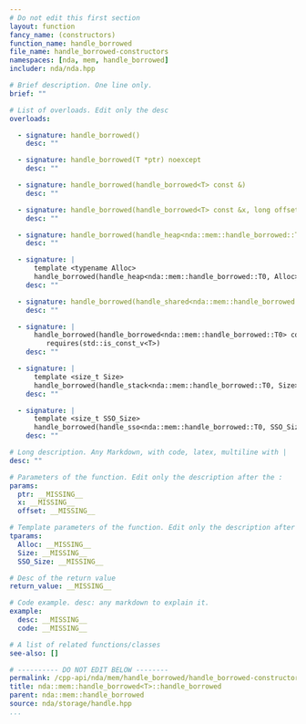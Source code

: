 ```yaml
---
# Do not edit this first section
layout: function
fancy_name: (constructors)
function_name: handle_borrowed
file_name: handle_borrowed-constructors
namespaces: [nda, mem, handle_borrowed]
includer: nda/nda.hpp

# Brief description. One line only.
brief: ""

# List of overloads. Edit only the desc
overloads:

  - signature: handle_borrowed()
    desc: ""

  - signature: handle_borrowed(T *ptr) noexcept
    desc: ""

  - signature: handle_borrowed(handle_borrowed<T> const &)
    desc: ""

  - signature: handle_borrowed(handle_borrowed<T> const &x, long offset) noexcept
    desc: ""

  - signature: handle_borrowed(handle_heap<nda::mem::handle_borrowed::T0, void> const &x, long offset = 0) noexcept
    desc: ""

  - signature: |
      template <typename Alloc>
      handle_borrowed(handle_heap<nda::mem::handle_borrowed::T0, Alloc> const &x, long offset = 0) noexcept
    desc: ""

  - signature: handle_borrowed(handle_shared<nda::mem::handle_borrowed::T0> const &x, long offset = 0) noexcept
    desc: ""

  - signature: |
      handle_borrowed(handle_borrowed<nda::mem::handle_borrowed::T0> const &x, long offset = 0) noexcept
         requires(std::is_const_v<T>)
    desc: ""

  - signature: |
      template <size_t Size>
      handle_borrowed(handle_stack<nda::mem::handle_borrowed::T0, Size> const &x, long offset = 0) noexcept
    desc: ""

  - signature: |
      template <size_t SSO_Size>
      handle_borrowed(handle_sso<nda::mem::handle_borrowed::T0, SSO_Size> const &x, long offset = 0) noexcept
    desc: ""

# Long description. Any Markdown, with code, latex, multiline with |
desc: ""

# Parameters of the function. Edit only the description after the :
params:
  ptr: __MISSING__
  x: __MISSING__
  offset: __MISSING__

# Template parameters of the function. Edit only the description after the :
tparams:
  Alloc: __MISSING__
  Size: __MISSING__
  SSO_Size: __MISSING__

# Desc of the return value
return_value: __MISSING__

# Code example. desc: any markdown to explain it.
example:
  desc: __MISSING__
  code: __MISSING__

# A list of related functions/classes
see-also: []

# ---------- DO NOT EDIT BELOW --------
permalink: /cpp-api/nda/mem/handle_borrowed/handle_borrowed-constructors
title: nda::mem::handle_borrowed<T>::handle_borrowed
parent: nda::mem::handle_borrowed
source: nda/storage/handle.hpp
...
```


